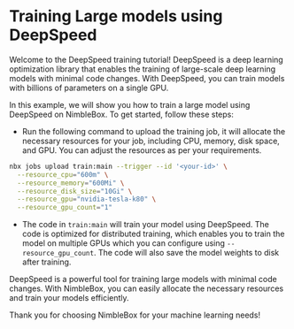 # Training Large models using DeepSpeed

Welcome to the DeepSpeed training tutorial! DeepSpeed is a deep learning optimization library that enables the training of large-scale deep learning models with minimal code changes. With DeepSpeed, you can train models with billions of parameters on a single GPU.

In this example, we will show you how to train a large model using DeepSpeed on NimbleBox. To get started, follow these steps:

- Run the following command to upload the training job, it will allocate the necessary resources for your job, including CPU, memory, disk space, and GPU. You can adjust the resources as per your requirements.

```bash
nbx jobs upload train:main --trigger --id '<your-id>' \
  --resource_cpu="600m" \
  --resource_memory="600Mi" \
  --resource_disk_size="10Gi" \
  --resource_gpu="nvidia-tesla-k80" \
  --resource_gpu_count="1"
```

- The code in `train:main` will train your model using DeepSpeed. The code is optimized for distributed training, which enables you to train the model on multiple GPUs which you can configure using `--resource_gpu_count`. The code will also save the model weights to disk after training.

DeepSpeed is a powerful tool for training large models with minimal code changes. With NimbleBox, you can easily allocate the necessary resources and train your models efficiently.

Thank you for choosing NimbleBox for your machine learning needs!
